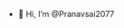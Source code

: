 - 👋 Hi, I’m @Pranavsai2077


<!---
Pranavsai2077/Pranavsai2077 is a ✨ special ✨ repository because its `README.md` (this file) appears on your GitHub profile.
You can click the Preview link to take a look at your changes.
--->
